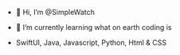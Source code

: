 - 👋 Hi, I’m @SimpleWatch
- 🌱 I’m currently learning what on earth coding is

- SwiftUI, Java, Javascript, Python, Html & CSS

<!---
Time
--->
